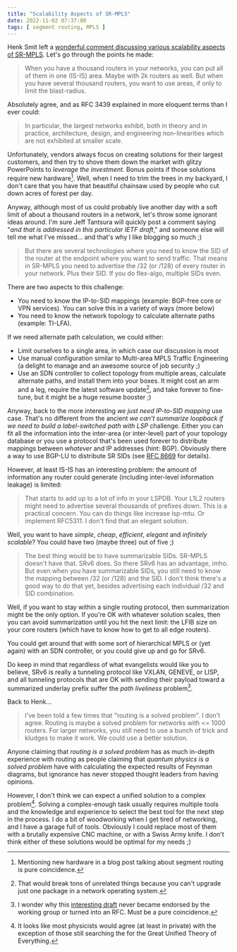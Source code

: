 ```yaml
---
title: "Scalability Aspects of SR-MPLS"
date: 2022-11-02 07:37:00
tags: [ segment routing, MPLS ]
---
```

Henk Smit left a [wonderful comment discussing various scalability aspects of SR-MPLS](https://blog.ipspace.net/2022/09/greenfield-sr-mpls-srv6.html#1397). Let's go through the points he made:

> When you have a thousand routers in your networks, you can put all of them in one (IS-IS) area. Maybe with 2k routers as well. But when you have several thousand routers, you want to use areas, if only to limit the blast-radius.

Absolutely agree, and as RFC 3439 explained in more eloquent terms than I ever could:
<!--more-->
> In particular, the largest networks exhibit, both in theory and in practice, architecture, design, and engineering non-linearities which are not exhibited at smaller scale.

Unfortunately, vendors always focus on creating solutions for their largest customers, and then try to shove them down the market with glitzy PowerPoints to _leverage the investment_. Bonus points if those solutions require new hardware[^HW]. Well, when I need to trim the trees in my backyard, I don't care that you have that beautiful chainsaw used by people who cut down acres of forest per day.

[^HW]: Mentioning new hardware in a blog post talking about segment routing is pure coincidence.

Anyway, although most of us could probably live another day with a soft limit of about a thousand routers in a network, let's throw some ignorant ideas around. I'm sure Jeff Tantsura will quickly post a comment saying "_and that is addressed in this particular IETF draft_," and someone else will tell me what I've missed... and that's why I like blogging so much ;)
 
> But there are several technologies where you need to know the SID of the router at the endpoint where you want to send traffic. That means in SR-MPLS you need to advertise the /32 (or /128) of every router in your network. Plus their SID. If you do flex-algo, multiple SIDs even. 

There are two aspects to this challenge:

* You need to know the IP-to-SID mappings (example: BGP-free core or VPN services). You can solve this in a variety of ways (more below)
* You need to know the network topology to calculate alternate paths (example: TI-LFA).

If we need alternate path calculation, we could either:

* Limit ourselves to a single area, in which case our discussion is moot
* Use manual configuration similar to Multi-area MPLS Traffic Engineering (a delight to manage and an awesome source of job security ;)
* Use an SDN controller to collect topology from multiple areas, calculate alternate paths, and install them into your boxes. It might cost an arm and a leg, require the latest software update[^BS], and take forever to fine-tune, but it might be a huge resume booster ;)

[^BS]: That would break tons of unrelated things because you can't upgrade just one package in a network operating system.

Anyway, back to the more interesting _we just need IP-to-SID mapping_ use case. That's no different from the ancient _we can't summarize loopback if we need to build a label-switched path with LSP_ challenge. Either you can fit all the information into the inter-area (or inter-level) part of your topology database or you use a protocol that's been used forever to distribute mappings between _whatever_ and IP addresses (hint: BGP). Obviously there a way to use BGP-LU to distribute SR SIDs (see [RFC 8669](https://www.rfc-editor.org/rfc/rfc8669.html) for details).

However, at least IS-IS has an interesting problem: the amount of information any router could generate (including inter-level information leakage) is limited:

> That starts to add up to a lot of info in your LSPDB. Your L1L2 routers might need to advertise several thousands of prefixes down. This is a practical concern. You can do things like increase lsp-mtu. Or implement RFC5311. I don't find that an elegant solution.

Well, you want to have _simple_, _cheap_, _efficient_, _elegant_ and _infinitely scalable_? You could have two (maybe three) out of five ;)

> The best thing would be to have summarizable SIDs. SR-MPLS doesn't have that. SRv6 does. So there SRv6 has an advantage, imho. But even when you have summarizable SIDs, you still need to know the mapping between /32 (or /128) and the SID. I don't think there's a good way to do that yet, besides advertising each individual /32 and SID combination.

Well, if you want to stay within a single routing protocol, then summarization might be the only option. If you're OK with whatever solution scales, then you can avoid summarization until you hit the next limit: the LFIB size on your core routers (which have to know how to get to all edge routers).

You could get around that with some sort of hierarchical MPLS or (yet again) with an SDN controller, or you could give up and go for SRv6.

Do keep in mind that regardless of what evangelists would like you to believe, SRv6 is really a tunneling protocol like VXLAN, GENEVE, or LISP, and all tunneling protocols that are OK with sending their payload toward a summarized underlay prefix suffer the _path liveliness_ problem[^MD].

[^MD]: I wonder why this [interesting draft](https://datatracker.ietf.org/doc/html/draft-meyer-loc-id-implications-01) never became endorsed by the working group or turned into an RFC. Must be a pure coincidence.

Back to Henk...

> I've been told a few times that "routing is a solved problem". I don't agree. Routing is maybe a solved problem for networks with <= 1000 routers. For larger networks, you still need to use a bunch of trick and kludges to make it work. We could use a better solution.

Anyone claiming that _routing is a solved problem_ has as much in-depth experience with routing as people claiming that _quantum physics is a solved problem_ have with calculating the expected results of Feynman diagrams, but ignorance has never stopped thought leaders from having opinions.

However, I don't think we can expect a unified solution to a complex problem[^UTE]. Solving a complex-enough task usually requires multiple tools and the knowledge and experience to select the best tool for the next step in the process. I do a bit of woodworking when I get tired of networking, and I have a garage full of tools. Obviously I could replace most of them with a brutally expensive CNC machine, or with a Swiss Army knife. I don't think either of these solutions would be optimal for my needs ;)

[^UTE]: It looks like most physicists would agree (at least in private) with the exception of those still searching the for the Great Unified Theory of Everything.